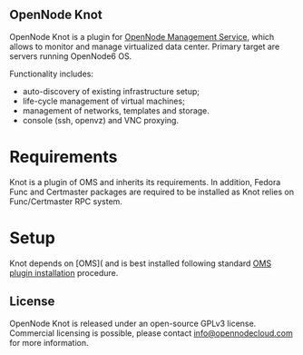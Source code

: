 OpenNode Knot
-------------

OpenNode Knot is a plugin for [OpenNode Management Service](https://github.com/opennode/opennode-management/), which
allows to monitor and manage virtualized data center. Primary target are servers running OpenNode6 OS.

Functionality includes:

 * auto-discovery of existing infrastructure setup;
 * life-cycle management of virtual machines;
 * management of networks, templates and storage.
 * console (ssh, openvz) and VNC proxying.

Requirements
============

Knot is a plugin of OMS and inherits its requirements. In addition, Fedora Func and Certmaster packages are required
to be installed as Knot relies on Func/Certmaster RPC system.

Setup
=====

Knot depends on [OMS]( and is best installed following standard
[OMS plugin installation](http://opennodecloud.com/docs/opennode.oms.core/intro.html#plugins) procedure.

License
-------

OpenNode Knot is released under an open-source GPLv3 license. Commercial licensing is possible, please
contact <info@opennodecloud.com> for more information.
